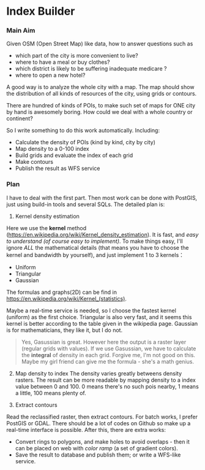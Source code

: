 # Index Builder

### Main Aim
Given OSM (Open Street Map) like data, how to answer questions such as
+ which part of the city is more convenient to live?
+ where to have a meal or buy clothes?
+ which district is likely to be suffering inadequate medicare ?
+ where to open a new hotel?

A good way is to analyze the whole city with a map. The map should show the distribution of all kinds of resources of the city, using grids or contours.

There are hundred of kinds of POIs, to make such set of maps for ONE city by hand is awesomely boring. How could we deal with a whole country or continent?

So I write something to do this work automatically. Including:

+ Calculate the density of POIs (kind by kind, city by city)
+ Map density to a 0-100 index
+ Build grids and evaluate the index of each grid
+ Make contours
+ Publish the result as WFS service

### Plan

I have to deal with the first part. Then most work can be done with PostGIS, just using build-in tools and several SQLs. The detailed plan is:

1. Kernel density estimation

  Here we use the **kernel** method (https://en.wikipedia.org/wiki/Kernel_density_estimation). It is fast, and *easy to understand (of course easy to implement)*. To make things easy, I'll ignore *ALL* the mathematical details (that means you have to choose the kernel and bandwidth by yourself), and just implement 1 to 3 kernels：

  + Uniform
  + Triangular
  + Gaussian

  The formulas and graphs(2D) can be find in
   <https://en.wikipedia.org/wiki/Kernel_(statistics)>.

  Maybe a real-time service is needed, so I choose the fastest kernel (uniform) as the first choice. Triangular is also very fast, and it seems this kernel is better according to the table given in the wikipedia page. Gaussian is for mathematicians, they like it, but I do not.
  >Yes, Gasussian is great. However here the output is a raster layer (regular grids with values). If we use Gasussian, we have to calculate the **integral** of density in each grid. Forgive me, I'm not good on this. Maybe my girl friend can give me the formula - she's a math genius.

2. Map density to index
  The density varies greatly betweens density rasters. The result can be more readable by mapping density to a index value between 0 and 100. 0 means there's no such pois nearby, 1 means a little, 100 means plenty of. 

3. Extract contours

  Read the reclassified raster, then extract contours.
  For batch works, I prefer PostGIS or GDAL. There should be a lot of codes on Github so make up a real-time interface is possible. After this, there are extra works:

  + Convert rings to polygons, and make holes to avoid overlaps - then it can be placed on web with *color ramp* (a set of gradient colors).
  + Save the result to database and publish them; or write a WFS-like service.
